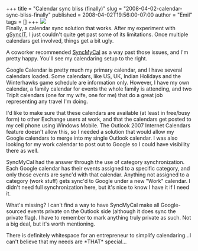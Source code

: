 +++
title = "Calendar sync bliss (finally)"
slug = "2008-04-02-calendar-sync-bliss-finally"
published = 2008-04-02T19:56:00-07:00
author = "Emil"
tags = []
+++
[![](/posts/2008-04-02/thumbnails/2008-04-02-calendar-sync-bliss-finally-Calendar+sync.png)](/posts/2008-04-02/2008-04-02-calendar-sync-bliss-finally-Calendar+sync.png)  
Finally, a calendar sync solution that works. After my experiment with
[gSyncIT](http://www.google.com/url?sa=t&ct=res&cd=1&url=http%3A%2F%2Fwww.daveswebsite.com%2Fsoftware%2Fgsync%2F&ei=z-f0R6zgNoiYoQS90ZC_DQ&usg=AFQjCNH3xj_OGBn4h2o4CMxFzTU8Px_TKQ&sig2=lSOehs0id7vBbq2inRdnNQ),
I just couldn't quite get past some of its limitations. Once multiple
calendars get involved, things get a bit ugly.  
  
A coworker recommended
[SyncMyCal](http://www.google.com/url?sa=t&ct=res&cd=1&url=http%3A%2F%2Fwww.syncmycal.com%2F&ei=Ruj0R7T5EYiYoQSX0Yy_DQ&usg=AFQjCNEmiPLtCDyy3CMY1BHS0iRFzi2pGQ&sig2=jmJ4PsN07peTa6JE9sSXVw)
as a way past those issues, and I'm pretty happy. You'll see my
calendaring setup to the right.  
  
Google Calendar is pretty much my primary calendar, and I have several
calendars loaded. Some calendars, like US, UK, Indian Holidays and the
Winterhawks game schedule are information only. However, I have my own
calendar, a family calendar for events the whole family is attending,
and two TripIt calendars (one for my wife, one for me) that do a great
job representing any travel I'm doing.  
  
I'd like to make sure that these calendars are available (at least in
free/busy form) to other Exchange users at work, and that the calendars
get posted to my cell phone using Windows Mobile. The Outlook 2007
Internet Calendars feature doesn't allow this, so I needed a solution
that would allow my Google calendars to merge into my single Outlook
calendar. I was also looking for my work calendar to post out to Google
so I could have visibility there as well.  
  
SyncMyCal had the answer through the use of category synchronization.
Each Google calendar has their events assigned to a specific category,
and only those events are sync'd with that calendar. Anything not
assigned to a category (work stuff) gets sync'd to Google under a new
"Work" calendar. I didn't need full synchronization here, but it's nice
to know I have it if I need it.  
  
What's missing? I can't find a way to have SyncMyCal make all
Google-sourced events private on the Outlook side (although it does sync
the private flag). I have to remember to mark anything truly private as
such. Not a big deal, but it's worth mentioning.  
  
There is definitely whitespace for an entrepreneur to simplify
calendaring...I can't believe that my needs are \*THAT\* special...
